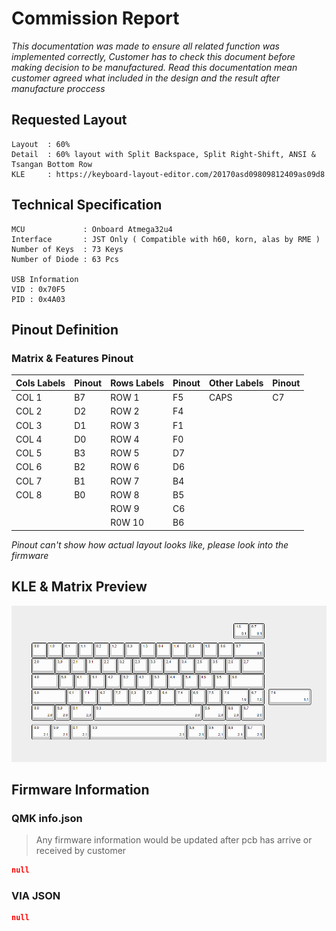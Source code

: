 # Commission Report

*This documentation was made to ensure all related function was implemented correctly, Customer has to check this document before making decision to be manufactured. Read this documentation mean customer agreed what included in the design and the result after manufacture proccess*

## Requested Layout
```
Layout  : 60%
Detail  : 60% layout with Split Backspace, Split Right-Shift, ANSI & Tsangan Bottom Row 
KLE     : https://keyboard-layout-editor.com/20170asd09809812409as09d8
```

## Technical Specification
```
MCU             : Onboard Atmega32u4
Interface       : JST Only ( Compatible with h60, korn, alas by RME )
Number of Keys  : 73 Keys 
Number of Diode : 63 Pcs

USB Information
VID : 0x70F5
PID : 0x4A03
```

## Pinout Definition
### Matrix & Features Pinout
| Cols Labels | Pinout      | Rows Labels | Pinout      | Other Labels | Pinout      |
|-------------|-------------|-------------|-------------|--------------|-------------|
| COL 1       | B7          | ROW 1       | F5          | CAPS         | C7          |
| COL 2       | D2          | ROW 2       | F4          |              |             |
| COL 3       | D1          | ROW 3       | F1          |              |             |
| COL 4       | D0          | ROW 4       | F0          |              |             |
| COL 5       | B3          | ROW 5       | D7          |              |             |
| COL 6       | B2          | ROW 6       | D6          |              |             |
| COL 7       | B1          | ROW 7       | B4          |              |             |
| COL 8       | B0          | ROW 8       | B5          |              |             |
|             |             | ROW 9       | C6          |              |             |
|             |             | R0W 10      | B6          |              |             |

*Pinout can't show how actual layout looks like, please look into the firmware*

## KLE & Matrix Preview

![KLE_Preview](./images/kle.png)

## Firmware Information
### QMK info.json

 >Any firmware information would be updated after pcb has arrive or received by customer

```json
null
```

### VIA JSON
```json
null
```
